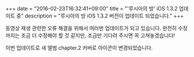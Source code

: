 +++
date = "2016-02-23T16:32:41+09:00"
title = "'루시아의 방' iOS 1.3.2 업데이트 중"
description = "루시아의 방 iOS 1.3.2 버전이 업데이트 되었습니다."
+++

동영상 재생 관련한 오류 해결을 위해서 여러번 업데이트가 되고 있습니다. 완전히 수정까지는 조금 더 수정해야 할 것 같지만, 조금만 기다려 주시면 꼭 고쳐놓겠습니다!

이번 업데이트로 새 앨범 chapter.2 커버로 아이콘이 변경되었습니다.